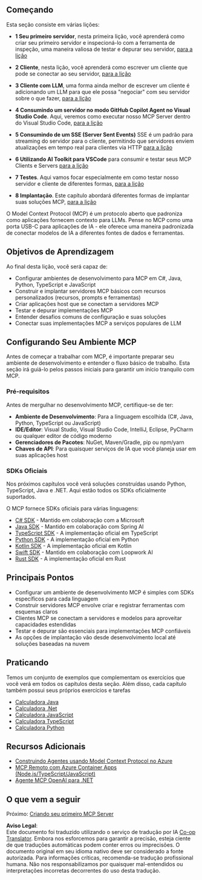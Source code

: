 <!--
CO_OP_TRANSLATOR_METADATA:
{
  "original_hash": "f77fa364511cb670d6262d119d56f562",
  "translation_date": "2025-06-11T09:07:09+00:00",
  "source_file": "03-GettingStarted/README.md",
  "language_code": "pt"
}
-->
## Começando  

Esta seção consiste em várias lições:

- **1 Seu primeiro servidor**, nesta primeira lição, você aprenderá como criar seu primeiro servidor e inspecioná-lo com a ferramenta de inspeção, uma maneira valiosa de testar e depurar seu servidor, [para a lição](/03-GettingStarted/01-first-server/README.md)

- **2 Cliente**, nesta lição, você aprenderá como escrever um cliente que pode se conectar ao seu servidor, [para a lição](/03-GettingStarted/02-client/README.md)

- **3 Cliente com LLM**, uma forma ainda melhor de escrever um cliente é adicionando um LLM para que ele possa "negociar" com seu servidor sobre o que fazer, [para a lição](/03-GettingStarted/03-llm-client/README.md)

- **4 Consumindo um servidor no modo GitHub Copilot Agent no Visual Studio Code**. Aqui, veremos como executar nosso MCP Server dentro do Visual Studio Code, [para a lição](/03-GettingStarted/04-vscode/README.md)

- **5 Consumindo de um SSE (Server Sent Events)** SSE é um padrão para streaming do servidor para o cliente, permitindo que servidores enviem atualizações em tempo real para clientes via HTTP [para a lição](/03-GettingStarted/05-sse-server/README.md)

- **6 Utilizando AI Toolkit para VSCode** para consumir e testar seus MCP Clients e Servers [para a lição](/03-GettingStarted/06-aitk/README.md)

- **7 Testes**. Aqui vamos focar especialmente em como testar nosso servidor e cliente de diferentes formas, [para a lição](/03-GettingStarted/07-testing/README.md)

- **8 Implantação**. Este capítulo abordará diferentes formas de implantar suas soluções MCP, [para a lição](/03-GettingStarted/08-deployment/README.md)


O Model Context Protocol (MCP) é um protocolo aberto que padroniza como aplicações fornecem contexto para LLMs. Pense no MCP como uma porta USB-C para aplicações de IA - ele oferece uma maneira padronizada de conectar modelos de IA a diferentes fontes de dados e ferramentas.

## Objetivos de Aprendizagem

Ao final desta lição, você será capaz de:

- Configurar ambientes de desenvolvimento para MCP em C#, Java, Python, TypeScript e JavaScript
- Construir e implantar servidores MCP básicos com recursos personalizados (recursos, prompts e ferramentas)
- Criar aplicações host que se conectam a servidores MCP
- Testar e depurar implementações MCP
- Entender desafios comuns de configuração e suas soluções
- Conectar suas implementações MCP a serviços populares de LLM

## Configurando Seu Ambiente MCP

Antes de começar a trabalhar com MCP, é importante preparar seu ambiente de desenvolvimento e entender o fluxo básico de trabalho. Esta seção irá guiá-lo pelos passos iniciais para garantir um início tranquilo com MCP.

### Pré-requisitos

Antes de mergulhar no desenvolvimento MCP, certifique-se de ter:

- **Ambiente de Desenvolvimento**: Para a linguagem escolhida (C#, Java, Python, TypeScript ou JavaScript)
- **IDE/Editor**: Visual Studio, Visual Studio Code, IntelliJ, Eclipse, PyCharm ou qualquer editor de código moderno
- **Gerenciadores de Pacotes**: NuGet, Maven/Gradle, pip ou npm/yarn
- **Chaves de API**: Para quaisquer serviços de IA que você planeja usar em suas aplicações host


### SDKs Oficiais

Nos próximos capítulos você verá soluções construídas usando Python, TypeScript, Java e .NET. Aqui estão todos os SDKs oficialmente suportados.

O MCP fornece SDKs oficiais para várias linguagens:
- [C# SDK](https://github.com/modelcontextprotocol/csharp-sdk) - Mantido em colaboração com a Microsoft
- [Java SDK](https://github.com/modelcontextprotocol/java-sdk) - Mantido em colaboração com Spring AI
- [TypeScript SDK](https://github.com/modelcontextprotocol/typescript-sdk) - A implementação oficial em TypeScript
- [Python SDK](https://github.com/modelcontextprotocol/python-sdk) - A implementação oficial em Python
- [Kotlin SDK](https://github.com/modelcontextprotocol/kotlin-sdk) - A implementação oficial em Kotlin
- [Swift SDK](https://github.com/modelcontextprotocol/swift-sdk) - Mantido em colaboração com Loopwork AI
- [Rust SDK](https://github.com/modelcontextprotocol/rust-sdk) - A implementação oficial em Rust

## Principais Pontos

- Configurar um ambiente de desenvolvimento MCP é simples com SDKs específicos para cada linguagem
- Construir servidores MCP envolve criar e registrar ferramentas com esquemas claros
- Clientes MCP se conectam a servidores e modelos para aproveitar capacidades estendidas
- Testar e depurar são essenciais para implementações MCP confiáveis
- As opções de implantação vão desde desenvolvimento local até soluções baseadas na nuvem

## Praticando

Temos um conjunto de exemplos que complementam os exercícios que você verá em todos os capítulos desta seção. Além disso, cada capítulo também possui seus próprios exercícios e tarefas

- [Calculadora Java](./samples/java/calculator/README.md)
- [Calculadora .Net](../../../03-GettingStarted/samples/csharp)
- [Calculadora JavaScript](./samples/javascript/README.md)
- [Calculadora TypeScript](./samples/typescript/README.md)
- [Calculadora Python](../../../03-GettingStarted/samples/python)

## Recursos Adicionais

- [Construindo Agentes usando Model Context Protocol no Azure](https://learn.microsoft.com/azure/developer/ai/intro-agents-mcp)
- [MCP Remoto com Azure Container Apps (Node.js/TypeScript/JavaScript)](https://learn.microsoft.com/samples/azure-samples/mcp-container-ts/mcp-container-ts/)
- [Agente MCP OpenAI para .NET](https://learn.microsoft.com/samples/azure-samples/openai-mcp-agent-dotnet/openai-mcp-agent-dotnet/)

## O que vem a seguir

Próximo: [Criando seu primeiro MCP Server](/03-GettingStarted/01-first-server/README.md)

**Aviso Legal**:  
Este documento foi traduzido utilizando o serviço de tradução por IA [Co-op Translator](https://github.com/Azure/co-op-translator). Embora nos esforcemos para garantir a precisão, esteja ciente de que traduções automáticas podem conter erros ou imprecisões. O documento original em seu idioma nativo deve ser considerado a fonte autorizada. Para informações críticas, recomenda-se tradução profissional humana. Não nos responsabilizamos por quaisquer mal-entendidos ou interpretações incorretas decorrentes do uso desta tradução.